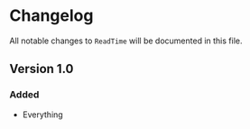 # Changelog

All notable changes to `ReadTime` will be documented in this file.

## Version 1.0

### Added
- Everything
